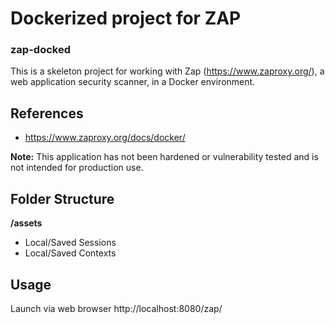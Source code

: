 # Dockerized project for ZAP
### zap-docked

This is a skeleton project for working with Zap (https://www.zaproxy.org/), a web application security scanner, in a Docker environment.

## References
- https://www.zaproxy.org/docs/docker/

**Note:** This application has not been hardened or vulnerability tested and is not intended for production use.

## Folder Structure
**/assets**
- Local/Saved Sessions 
- Local/Saved Contexts

## Usage
Launch via web browser http://localhost:8080/zap/


